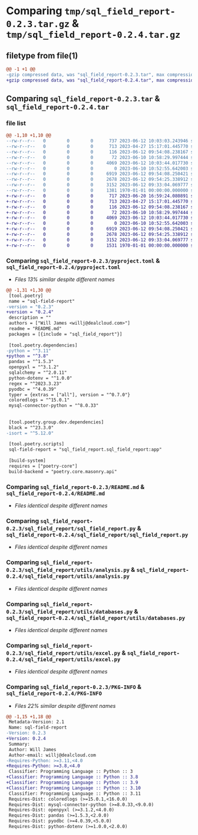 # Comparing `tmp/sql_field_report-0.2.3.tar.gz` & `tmp/sql_field_report-0.2.4.tar.gz`

## filetype from file(1)

```diff
@@ -1 +1 @@
-gzip compressed data, was "sql_field_report-0.2.3.tar", max compression
+gzip compressed data, was "sql_field_report-0.2.4.tar", max compression
```

## Comparing `sql_field_report-0.2.3.tar` & `sql_field_report-0.2.4.tar`

### file list

```diff
@@ -1,10 +1,10 @@
--rw-r--r--   0        0        0      737 2023-06-12 10:03:03.243946 sql_field_report-0.2.3/pyproject.toml
--rw-r--r--   0        0        0      713 2023-04-27 15:17:01.445770 sql_field_report-0.2.3/README.md
--rw-r--r--   0        0        0      116 2023-06-12 09:54:08.238167 sql_field_report-0.2.3/sql_field_report/__init__.py
--rw-r--r--   0        0        0       72 2023-06-10 10:58:29.997444 sql_field_report-0.2.3/sql_field_report/__main__.py
--rw-r--r--   0        0        0     4069 2023-06-12 10:03:44.017730 sql_field_report-0.2.3/sql_field_report/sql_field_report.py
--rw-r--r--   0        0        0        0 2023-06-10 10:52:55.642003 sql_field_report-0.2.3/sql_field_report/utils/__init__.py
--rw-r--r--   0        0        0     6919 2023-06-12 09:54:08.250421 sql_field_report-0.2.3/sql_field_report/utils/analysis.py
--rw-r--r--   0        0        0     2678 2023-06-12 09:54:25.338912 sql_field_report-0.2.3/sql_field_report/utils/databases.py
--rw-r--r--   0        0        0     3152 2023-06-12 09:33:04.069777 sql_field_report-0.2.3/sql_field_report/utils/excel.py
--rw-r--r--   0        0        0     1381 1970-01-01 00:00:00.000000 sql_field_report-0.2.3/PKG-INFO
+-rw-r--r--   0        0        0      717 2023-06-20 16:59:24.080891 sql_field_report-0.2.4/pyproject.toml
+-rw-r--r--   0        0        0      713 2023-04-27 15:17:01.445770 sql_field_report-0.2.4/README.md
+-rw-r--r--   0        0        0      116 2023-06-12 09:54:08.238167 sql_field_report-0.2.4/sql_field_report/__init__.py
+-rw-r--r--   0        0        0       72 2023-06-10 10:58:29.997444 sql_field_report-0.2.4/sql_field_report/__main__.py
+-rw-r--r--   0        0        0     4069 2023-06-12 10:03:44.017730 sql_field_report-0.2.4/sql_field_report/sql_field_report.py
+-rw-r--r--   0        0        0        0 2023-06-10 10:52:55.642003 sql_field_report-0.2.4/sql_field_report/utils/__init__.py
+-rw-r--r--   0        0        0     6919 2023-06-12 09:54:08.250421 sql_field_report-0.2.4/sql_field_report/utils/analysis.py
+-rw-r--r--   0        0        0     2678 2023-06-12 09:54:25.338912 sql_field_report-0.2.4/sql_field_report/utils/databases.py
+-rw-r--r--   0        0        0     3152 2023-06-12 09:33:04.069777 sql_field_report-0.2.4/sql_field_report/utils/excel.py
+-rw-r--r--   0        0        0     1531 1970-01-01 00:00:00.000000 sql_field_report-0.2.4/PKG-INFO
```

### Comparing `sql_field_report-0.2.3/pyproject.toml` & `sql_field_report-0.2.4/pyproject.toml`

 * *Files 13% similar despite different names*

```diff
@@ -1,31 +1,30 @@
 [tool.poetry]
 name = "sql-field-report"
-version = "0.2.3"
+version = "0.2.4"
 description = ""
 authors = ["Will James <willj@dealcloud.com>"]
 readme = "README.md"
 packages = [{include = "sql_field_report"}]
 
 [tool.poetry.dependencies]
-python = "^3.11"
+python = "^3.8"
 pandas = "^1.5.3"
 openpyxl = "^3.1.2"
 sqlalchemy = "^2.0.11"
 python-dotenv = "^1.0.0"
 regex = "^2023.3.23"
 pyodbc = "^4.0.39"
 typer = {extras = ["all"], version = "^0.7.0"}
 coloredlogs = "^15.0.1"
 mysql-connector-python = "^8.0.33"
 
 
 [tool.poetry.group.dev.dependencies]
 black = "^23.3.0"
-isort = "^5.12.0"
 
 [tool.poetry.scripts]
 sql-field-report = "sql_field_report.sql_field_report:app"
 
 [build-system]
 requires = ["poetry-core"]
 build-backend = "poetry.core.masonry.api"
```

### Comparing `sql_field_report-0.2.3/README.md` & `sql_field_report-0.2.4/README.md`

 * *Files identical despite different names*

### Comparing `sql_field_report-0.2.3/sql_field_report/sql_field_report.py` & `sql_field_report-0.2.4/sql_field_report/sql_field_report.py`

 * *Files identical despite different names*

### Comparing `sql_field_report-0.2.3/sql_field_report/utils/analysis.py` & `sql_field_report-0.2.4/sql_field_report/utils/analysis.py`

 * *Files identical despite different names*

### Comparing `sql_field_report-0.2.3/sql_field_report/utils/databases.py` & `sql_field_report-0.2.4/sql_field_report/utils/databases.py`

 * *Files identical despite different names*

### Comparing `sql_field_report-0.2.3/sql_field_report/utils/excel.py` & `sql_field_report-0.2.4/sql_field_report/utils/excel.py`

 * *Files identical despite different names*

### Comparing `sql_field_report-0.2.3/PKG-INFO` & `sql_field_report-0.2.4/PKG-INFO`

 * *Files 22% similar despite different names*

```diff
@@ -1,15 +1,18 @@
 Metadata-Version: 2.1
 Name: sql-field-report
-Version: 0.2.3
+Version: 0.2.4
 Summary: 
 Author: Will James
 Author-email: willj@dealcloud.com
-Requires-Python: >=3.11,<4.0
+Requires-Python: >=3.8,<4.0
 Classifier: Programming Language :: Python :: 3
+Classifier: Programming Language :: Python :: 3.8
+Classifier: Programming Language :: Python :: 3.9
+Classifier: Programming Language :: Python :: 3.10
 Classifier: Programming Language :: Python :: 3.11
 Requires-Dist: coloredlogs (>=15.0.1,<16.0.0)
 Requires-Dist: mysql-connector-python (>=8.0.33,<9.0.0)
 Requires-Dist: openpyxl (>=3.1.2,<4.0.0)
 Requires-Dist: pandas (>=1.5.3,<2.0.0)
 Requires-Dist: pyodbc (>=4.0.39,<5.0.0)
 Requires-Dist: python-dotenv (>=1.0.0,<2.0.0)
```


